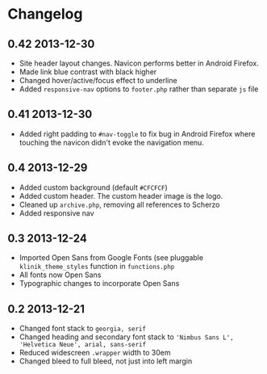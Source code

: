 # Changelog

## 0.42 2013-12-30

- Site header layout changes. Navicon performs better in Android Firefox.
- Made link blue contrast with black higher
- Changed hover/active/focus effect to underline
- Added `responsive-nav` options to `footer.php` rather than separate `js` file

## 0.41 2013-12-30

- Added right padding to `#nav-toggle` to fix bug in Android Firefox where touching the navicon didn't evoke the navigation menu.

## 0.4 2013-12-29

- Added custom background (default `#CFCFCF`)
- Added custom header. The custom header image is the logo.
- Cleaned up `archive.php`, removing all references to Scherzo
- Added responsive nav

## 0.3 2013-12-24

- Imported Open Sans from Google Fonts (see pluggable `klinik_theme_styles` function in `functions.php`
- All fonts now Open Sans
- Typographic changes to incorporate Open Sans

## 0.2 2013-12-21

- Changed font stack to `georgia, serif`
- Changed heading and secondary font stack to `'Nimbus Sans L', 'Helvetica Neue', arial, sans-serif`
- Reduced widescreen `.wrapper` width to 30em
- Changed bleed to full bleed, not just into left margin